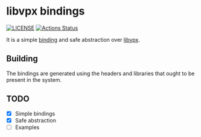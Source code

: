 # libvpx bindings

[![LICENSE](https://img.shields.io/badge/license-MIT-blue.svg)](LICENSE)
[![Actions Status](https://github.com/rust-av/vpx-rs/workflows/vpx/badge.svg)](https://github.com/rust-av/vpx-rs/actions)

It is a simple [binding][1] and safe abstraction over [libvpx][2].

## Building

The bindings are generated using the headers and libraries that ought to be present in the system.

## TODO
- [x] Simple bindings
- [x] Safe abstraction
- [ ] Examples

[1]: https://github.com/servo/rust-bindgen
[2]: http://www.webmproject.org/code/

